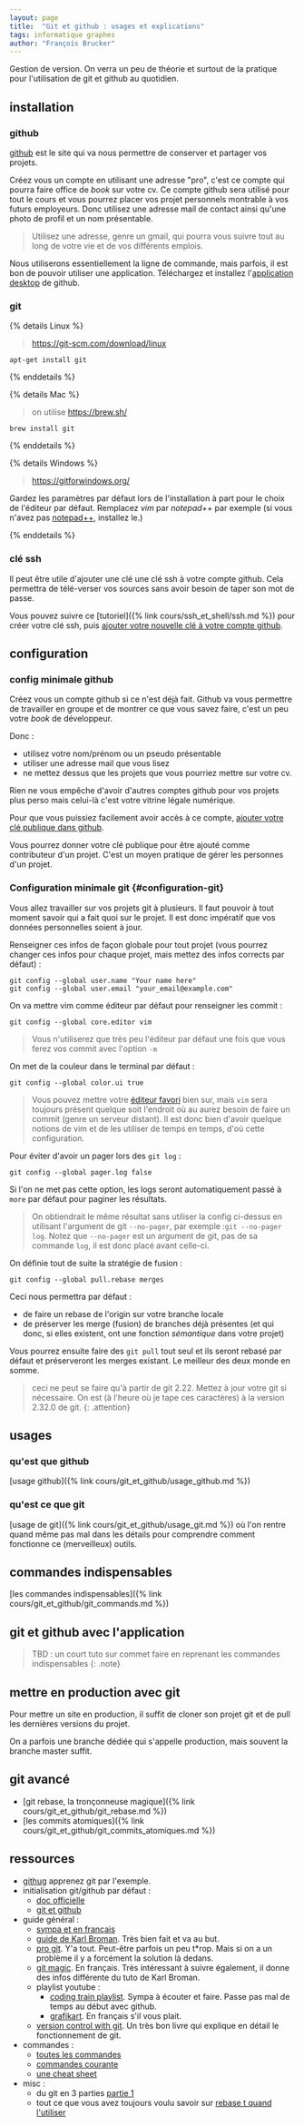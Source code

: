 ```yaml
---
layout: page
title:  "Git et github : usages et explications"
tags: informatique graphes
author: "François Brucker"
---
```



Gestion de version. On verra un peu de théorie et surtout de la pratique pour l'utilisation de git et github au quotidien.

## installation

### github

[github](https://github.com/) est le site qui va nous permettre de conserver et partager vos projets.

Créez vous un compte en utilisant une adresse "pro", c'est ce compte qui pourra faire office de *book* sur votre cv. Ce compte github sera utilisé pour tout le cours et vous pourrez  placer vos projet personnels montrable à vos futurs employeurs. Donc utilisez une adresse mail de contact ainsi qu'une photo de profil et un nom présentable.

 > Utilisez une adresse, genre un gmail, qui pourra vous suivre tout au long de votre vie et de vos différents emplois.

Nous utiliserons essentiellement la ligne de commande, mais parfois, il est bon de pouvoir utiliser une application. Téléchargez et installez l'[application desktop](https://desktop.github.com/) de github.

### git

{% details Linux %}

> <https://git-scm.com/download/linux>

```shell
apt-get install git
```

{% enddetails %}

{% details Mac %}

> on utilise <https://brew.sh/>

```shell
brew install git
```

{% enddetails %}

{% details Windows %}

> <https://gitforwindows.org/>

Gardez les paramètres par défaut lors de l'installation à part pour le choix de l'éditeur par défaut. Remplacez *vim* par *notepad++* par exemple (si vous n'avez pas [notepad++](https://notepad-plus-plus.org/), installez le.)

{% enddetails %}

### clé ssh

Il peut être utile d'ajouter une clé une clé ssh à votre compte github. Cela permettra de télé-verser vos sources sans avoir besoin de taper son mot de passe.

Vous pouvez suivre ce [tutoriel]({% link cours/ssh_et_shell/ssh.md %}) pour créer votre clé ssh, puis [ajouter votre nouvelle clé à votre compte github](https://docs.github.com/en/github/authenticating-to-github/connecting-to-github-with-ssh/adding-a-new-ssh-key-to-your-github-account).

## configuration

### config minimale github

Créez vous un compte github si ce n'est déjà fait. Github va vous permettre de travailler en groupe et de montrer ce que vous savez faire, c'est un peu votre *book* de développeur.

Donc :

* utilisez votre nom/prénom ou un pseudo présentable
* utiliser une adresse mail que vous lisez
* ne mettez dessus que les projets que vous pourriez mettre sur votre cv.
  
Rien ne vous empêche d'avoir d'autres comptes github pour vos projets plus perso mais celui-là c'est votre vitrine légale numérique.

Pour que vous puissiez facilement avoir accès à ce compte,
[ajouter votre clé publique dans github](https://docs.github.com/en/github/authenticating-to-github/adding-a-new-ssh-key-to-your-github-account).

Vous pourrez donner votre clé publique pour être ajouté comme contributeur d'un projet. C'est un moyen pratique de gérer les personnes d'un projet.

### Configuration minimale git {#configuration-git}

Vous allez travailler sur vos projets git à plusieurs. Il faut pouvoir à tout moment savoir qui a fait quoi sur le projet. Il est donc impératif que vos données personnelles soient à jour.

Renseigner ces infos de façon globale pour tout projet (vous pourrez changer ces infos pour chaque projet, mais mettez des infos corrects par défaut) :

```shell
git config --global user.name "Your name here"
git config --global user.email "your_email@example.com"
```

On va mettre vim comme éditeur par défaut pour renseigner les commit :

```shell
git config --global core.editor vim
```

> Vous n'utiliserez que très peu l'éditeur par défaut une fois que vous ferez vos commit avec l'option `-m`

On met de la couleur dans le terminal par défaut :

```shell
git config --global color.ui true
```

> Vous pouvez mettre votre [éditeur favori](https://docs.github.com/en/github/using-git/associating-text-editors-with-git) bien sur, mais `vim` sera toujours présent quelque soit l'endroit où au aurez besoin de faire un commit (genre un serveur distant). Il est donc bien d'avoir quelque notions de vim et de les utiliser de temps en temps, d'où cette configuration.

Pour éviter d'avoir un pager lors des `git log` :

```shell
git config --global pager.log false
```

Si l'on ne met pas cette option, les logs seront automatiquement passé à `more` par défaut pour paginer les résultats.

> On obtiendrait le même résultat sans utiliser la config ci-dessus en utilisant l'argument de git `--no-pager`, par exemple :`git --no-pager log`. Notez que `--no-pager` est un argument de git, pas de sa commande `log`, il est donc placé avant celle-ci.

On définie tout de suite la stratégie de fusion :

```shell
git config --global pull.rebase merges
```

Ceci nous permettra par défaut :

* de faire un rebase de l'origin sur votre branche locale
* de préserver les merge (fusion) de branches déjà présentes (et qui donc, si elles existent, ont une fonction *sémantique* dans votre projet)

Vous pourrez ensuite faire des `git pull` tout seul et ils seront rebasé par défaut et préserveront les merges existant. Le meilleur des deux monde en somme.

> ceci ne peut se faire qu'à partir de git 2.22. Mettez à jour votre git si nécessaire. On est (à l'heure où je tape ces caractères) à la version 2.32.0 de git.
{: .attention}

## usages

### qu'est que github

[usage github]({% link cours/git_et_github/usage_github.md %})

### qu'est ce que git

[usage de git]({% link cours/git_et_github/usage_git.md %}) où l'on rentre quand même pas mal dans les détails pour comprendre comment fonctionne ce (merveilleux) outils.

## commandes indispensables

[les commandes indispensables]({% link cours/git_et_github/git_commands.md %})

## git et github avec l'application

> TBD : un court tuto sur commet faire en reprenant les commandes indispensables
{: .note}

## mettre en production avec git

Pour mettre un site en production, il suffit de cloner son projet git et de pull les dernières versions du projet.

On a parfois une branche dédiée qui s'appelle production, mais souvent la branche master suffit.

## git avancé

* [git rebase, la tronçonneuse magique]({% link cours/git_et_github/git_rebase.md %})
* [les commits atomiques]({% link cours/git_et_github/git_commits_atomiques.md %})

## ressources

* [githug](https://github.com/Gazler/githug) apprenez git par l'exemple.
* initialisation git/github par défaut :
  * [doc officielle](https://git-scm.com/book/en/v2/Getting-Started-First-Time-Git-Setup)
  * [git et github](https://kbroman.org/github_tutorial/pages/first_time.html) 
* guide général :
  * [sympa et en français](https://www.miximum.fr/blog/decouvrir-git/)
  * [guide de Karl Broman](https://kbroman.org/github_tutorial/). Très bien fait et va au but.
  * [pro git](https://git-scm.com/book/en/v2). Y'a tout. Peut-être parfois un peu t*rop. Mais si on a un problème il y a forcément la solution là dedans.
  * [git magic](http://www-cs-students.stanford.edu/~blynn/gitmagic/intl/fr/index.html). En français. Très intéressant à suivre également, il donne des infos différente du tuto de Karl Broman.
  * playlist youtube :
    * [coding train playlist](https://www.youtube.com/playlist?list=PLRqwX-V7Uu6ZF9C0YMKuns9sLDzK6zoiV). Sympa à écouter et faire. Passe pas mal de temps au début avec github.
    * [grafikart](https://www.youtube.com/watch?v=rP3T0Ee6pLU&list=PLjwdMgw5TTLXuY5i7RW0QqGdW0NZntqiP). En français s'il vous plait.
  * [version control with git](https://www.amazon.fr/Version-Control-Git-collaborative-development-ebook/dp/B008Y4OR3A). Un très bon livre qui explique en détail le fonctionnement de git. 
* commandes :
  * [toutes les commandes](https://git-scm.com/docs/git#_git_commands)
  * [commandes courante](https://www.hostinger.fr/tutoriels/commandes-git/)
  * [une cheat sheet](https://training.github.com/downloads/fr/github-git-cheat-sheet.pdf)
* misc :
  * du git en 3 parties [partie 1](https://www.daolf.com/posts/git-series-part-1/)
  * tout ce que vous avez toujours voulu savoir sur [rebase t quand l'utiliser](https://delicious-insights.com/fr/articles/bien-utiliser-git-merge-et-rebase)
